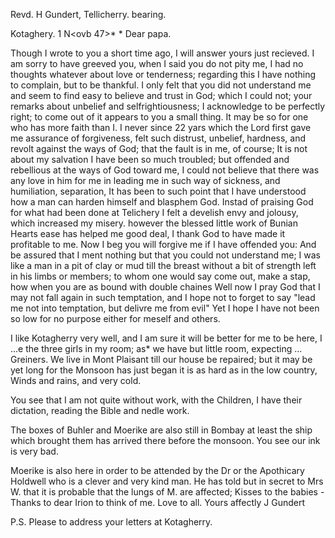 Revd. H Gundert, Tellicherry. bearing.

 Kotaghery. 1 N<ovb 47>*
 <Monday>*
Dear papa.

Though I wrote to you a short time ago, I will answer yours just recieved. I am sorry to have greeved you, when I said you do not pity me, I had no thoughts whatever about love or tenderness; regarding this I have nothing to complain, but to be thankful. I only felt that you did not understand me and seem to find easy to believe and trust in God; which I could not; your remarks about unbelief and selfrightiousness; I acknowledge to be perfectly right; to come out of it appears to you a small thing. It may be so for one who has more faith than I. I never since 22 yars which the Lord first gave me assurance of forgiveness, felt such distrust, unbelief, hardness, and revolt against the ways of God; that the fault is in me, of course; It is not about my salvation I have been so much troubled; but offended and rebellious at the ways of God toward me, I could not believe that there was any love in him for me in leading me in such way of sickness, and humiliation, separation, It has been to such point that I have understood how a man can harden himself and blasphem God. Instad of praising God for what had been done at Telichery I felt a develish envy and jolousy, which increased my misery. however the blessed little work of Bunian Hearts ease has helped me good deal, I thank God to have made it profitable to me. 
Now I beg you will forgive me if I have offended you: And be assured that I ment nothing but that you could not understand me; I was like a man in a pit of clay or mud till the breast without a bit of strength left in his limbs or members; to whom one would say come out, make a stap, how when you are as bound with double chaines Well now I pray God that I may not fall again in such temptation, and I hope not to forget to say "lead me not into temptation, but delivre me from evil" Yet I hope I have not been so low for no purpose either for meself and others.

I like Kotagherry very well, and I am sure it will be better for me to be here, I ...e the three girls in my room; as* we have but little room, expecting ... Greiners. We live in Mont Plaisant till our house be repaired; but it may be yet long for the Monsoon has just began it is as hard as in the low country, Winds and rains, and very cold.

You see that I am not quite without work, with the Children, I have their dictation, reading the Bible and nedle work.

The boxes of Buhler and Moerike are also still in Bombay at least the ship which brought them has arrived there before the monsoon. You see our ink is very bad.

Moerike is also here in order to be attended by the Dr or the Apothicary Holdwell who is a clever and very kind man. He has told but in secret to Mrs W. that it is probable that the lungs of M. are affected; 
Kisses to the babies - Thanks to dear Irion to think of me. Love to all. 
 Yours affectly
 J Gundert

P.S. Please to address your letters at Kotagherry.


